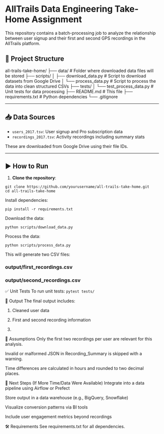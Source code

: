 # AllTrails Data Engineering Take-Home Assignment

This repository contains a batch-processing job to analyze the relationship between user signup and their first and second GPS recordings in the AllTrails platform.

## 📁 Project Structure

all-trails-take-home/
├── data/ # Folder where downloaded data files will be stored
├── scripts/
│ ├── download_data.py # Script to download datasets from Google Drive
│ └── process_data.py # Script to process the data into clean structured CSVs
├── tests/
│ └── test_process_data.py # Unit tests for data processing
├── README.md # This file
├── requirements.txt # Python dependencies
└── .gitignore


---

## 📥 Data Sources

- `users_2017.tsv`: User signup and Pro subscription data
- `recordings_2017.tsv`: Activity recordings including summary stats

These are downloaded from Google Drive using their file IDs.

---

## ▶️ How to Run

1. **Clone the repository**:

```
git clone https://github.com/yourusername/all-trails-take-home.git
cd all-trails-take-home
```
Install dependencies:

```pip install -r requirements.txt```

Download the data:

```python scripts/download_data.py```

Process the data:

```python scripts/process_data.py```

This will generate two CSV files:

### output/first_recordings.csv

### output/second_recordings.csv

✅ Unit Tests
To run unit tests:
```pytest tests/```

📄 Output
The final output includes:

1. Cleaned user data

2. First and second recording information

3. 
🧠 Assumptions
Only the first two recordings per user are relevant for this analysis.

Invalid or malformed JSON in Recording_Summary is skipped with a warning.

Time differences are calculated in hours and rounded to two decimal places.

🚀 Next Steps (If More Time/Data Were Available)
Integrate into a data pipeline using Airflow or Prefect

Store output in a data warehouse (e.g., BigQuery, Snowflake)

Visualize conversion patterns via BI tools

Include user engagement metrics beyond recordings

🛠️ Requirements
See requirements.txt for all dependencies.